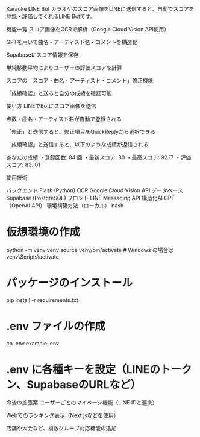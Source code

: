 Karaoke LINE Bot
カラオケのスコア画像をLINEに送信すると、自動でスコアを登録・評価してくれるLINE Botです。

機能一覧
スコア画像をOCRで解析（Google Cloud Vision API使用）

GPTを用いて曲名・アーティスト名・コメントを構造化

Supabaseにスコア情報を保存

単純移動平均によりユーザーの評価スコアを計算

スコアの「スコア・曲名・アーティスト・コメント」修正機能

「成績確認」と送ると自分の成績を確認可能

使い方
LINEでBotにスコア画像を送信

点数・曲名・アーティスト名が自動で登録される

「修正」と送信すると、修正項目をQuickReplyから選択できる

「成績確認」と送信すると、以下のような成績が返信される

あなたの成績
・登録回数: 84 回
・最新スコア: 80
・最高スコア: 92.17
・評価スコア: 83.101

使用技術

バックエンド	Flask (Python)
OCR	Google Cloud Vision API
データベース	Supabase (PostgreSQL)
フロント	LINE Messaging API
構造化AI	GPT（OpenAI API）
環境構築方法（ローカル）
bash


# 仮想環境の作成
python -m venv venv
source venv/bin/activate  # Windows の場合は venv\Scripts\activate

# パッケージのインストール
pip install -r requirements.txt

# .env ファイルの作成
cp .env.example .env
# .env に各種キーを設定（LINEのトークン、SupabaseのURLなど）



今後の拡張案
ユーザーごとのマイページ機能（LINE IDと連携）

Webでのランキング表示（Next.jsなどを使用）

店舗や大会など、複数グループ対応機能の追加

